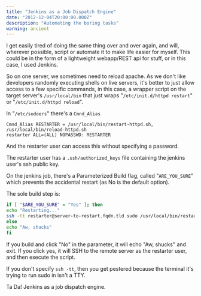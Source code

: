 ```yaml
---
title: "Jenkins as a Job Dispatch Engine"
date: "2012-12-04T20:00:00.000Z"
description: "Automating the boring tasks"
warning: ancient
---
```


I get easily tired of doing the same thing over and over again, and will, wherever possible, script or automate it to make life easier for myself.  This could be in the form of a lightweight webapp/REST api for stuff, or in this case, I used Jenkins.

So on one server, we sometimes need to reload apache.  As we don't like developers randomly executing shells on live servers, it's better to just allow access to a few specific commands, in this case, a wrapper script on the target server's `/usr/local/bin` that just wraps "`/etc/init.d/httpd restart`" or "`/etc/init.d/httpd reload`". 

In "`/etc/sudoers`" there's a `Cmnd_Alias`

```
Cmnd_Alias RESTARTER = /usr/local/bin/restart-httpd.sh, /usr/local/bin/reload-httpd.sh
restarter ALL=(ALL) NOPASSWD: RESTARTER
```

And the restarter user can access this without specifying a password.

The restarter user has a `.ssh/authorized_keys` file containing the jenkins user's ssh public key.

On the jenkins job, there's a Parameterized Build flag, called "`ARE_YOU_SURE`" which prevents the accidental restart (as No is the default option).

The sole build step is:

 
```bash
if [ "$ARE_YOU_SURE" = "Yes" ]; then
echo "Restarting..."
ssh -tt restarter@server-to-restart.fqdn.tld sudo /usr/local/bin/restart-httpd.sh
else
echo "Aw, shucks"
fi
```
If you build and click "No" in the parameter, it will echo "Aw, shucks" and exit.  If you click yes, it will SSH to the remote server as the restarter user, and then execute the script.

If you don't specify `ssh -tt`, then you get pestered because the terminal it's trying to run sudo in isn't a TTY. 

Ta Da! Jenkins as a job dispatch engine.

